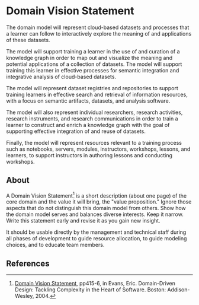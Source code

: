 # Domain Vision Statement

The domain model will represent cloud-based datasets and processes that a learner can follow
to interactively explore the meaning of and applications of these datasets.

The model will support training a learner in the use of and curation of a knowledge graph
in order to map out and visualize the meaning and potential applications of a collection of datasets.
The model will support training this learner in effective processes for semantic integration
and integrative analysis of cloud-based datasets.

The model will represent dataset registries and repositories to support training learners in
effective search and retrieval of information resources,
with a focus on semantic artifacts, datasets, and analysis software.

The model will also represent individual researchers, research activities, research instruments,
and research communications in order to train a learner to construct and enrich a knowledge graph
with the goal of supporting effective integration of and reuse of datasets.

Finally, the model will represent resources relevant to a training process such as notebooks, servers,
modules, instructors, workshops, lessons, and learners,
to support instructors in authoring lessons and conducting workshops.

## About

A <span class="term">Domain Vision Statement</span>[^1] is a short description (about one page)
of the <span class="term">core domain</span> and the value it will bring, the "value proposition."
Ignore those aspects that do not distinguish this domain model from others.
Show how the domain model serves and balances diverse interests.
Keep it narrow.
Write this statement early and revise it as you gain new insight.

It should be usable directly by the management and technical staff during all phases of development
to guide resource allocation, to guide modeling choices, and to educate team members.

## References

[^1]: [Domain Vision Statement](https://files.polyneme.xyz/domain-vision-statement-1696514386.pdf), pp415-6, in Evans, Eric. Domain-Driven Design: Tackling Complexity in the Heart of Software. Boston: Addison-Wesley, 2004.